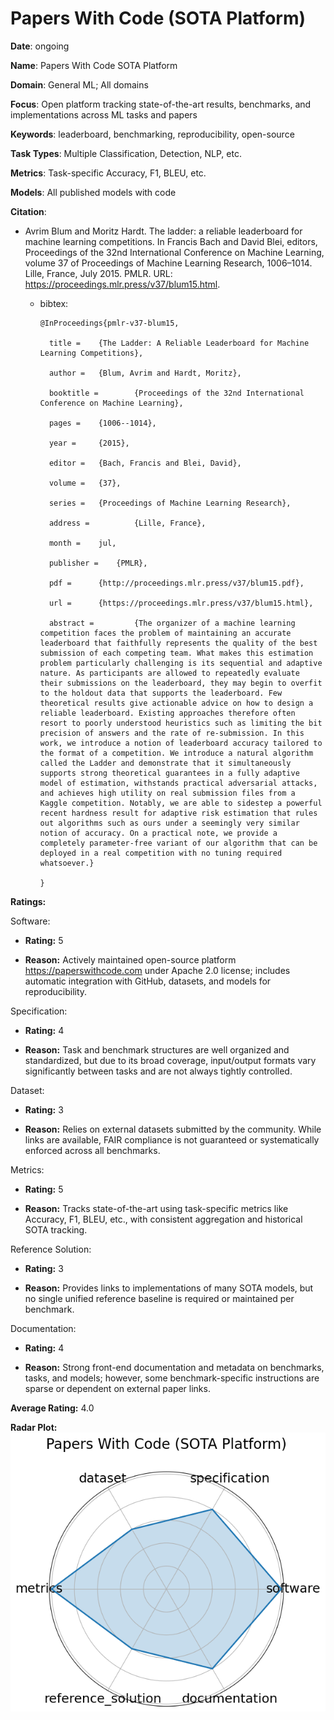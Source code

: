 # Papers With Code (SOTA Platform)


**Date**: ongoing


**Name**: Papers With Code  SOTA Platform 


**Domain**: General ML; All domains


**Focus**: Open platform tracking state-of-the-art results, benchmarks, and implementations across ML tasks and papers


**Keywords**: leaderboard, benchmarking, reproducibility, open-source


**Task Types**: Multiple  Classification, Detection, NLP, etc. 


**Metrics**: Task-specific  Accuracy, F1, BLEU, etc. 


**Models**: All published models with code


**Citation**:


- Avrim Blum and Moritz Hardt. The ladder: a reliable leaderboard for machine learning competitions. In Francis Bach and David Blei, editors, Proceedings of the 32nd International Conference on Machine Learning, volume 37 of Proceedings of Machine Learning Research, 1006–1014. Lille, France, July 2015. PMLR. URL: https://proceedings.mlr.press/v37/blum15.html.

  - bibtex:
      ```
      @InProceedings{pmlr-v37-blum15,

        title =    {The Ladder: A Reliable Leaderboard for Machine Learning Competitions},

        author =   {Blum, Avrim and Hardt, Moritz},

        booktitle =        {Proceedings of the 32nd International Conference on Machine Learning},

        pages =    {1006--1014},

        year =     {2015},

        editor =   {Bach, Francis and Blei, David},

        volume =   {37},

        series =   {Proceedings of Machine Learning Research},

        address =          {Lille, France},

        month =    jul,

        publisher =    {PMLR},

        pdf =      {http://proceedings.mlr.press/v37/blum15.pdf},

        url =      {https://proceedings.mlr.press/v37/blum15.html},

        abstract =         {The organizer of a machine learning competition faces the problem of maintaining an accurate leaderboard that faithfully represents the quality of the best submission of each competing team. What makes this estimation problem particularly challenging is its sequential and adaptive nature. As participants are allowed to repeatedly evaluate their submissions on the leaderboard, they may begin to overfit to the holdout data that supports the leaderboard. Few theoretical results give actionable advice on how to design a reliable leaderboard. Existing approaches therefore often resort to poorly understood heuristics such as limiting the bit precision of answers and the rate of re-submission. In this work, we introduce a notion of leaderboard accuracy tailored to the format of a competition. We introduce a natural algorithm called the Ladder and demonstrate that it simultaneously supports strong theoretical guarantees in a fully adaptive model of estimation, withstands practical adversarial attacks, and achieves high utility on real submission files from a Kaggle competition. Notably, we are able to sidestep a powerful recent hardness result for adaptive risk estimation that rules out algorithms such as ours under a seemingly very similar notion of accuracy. On a practical note, we provide a completely parameter-free variant of our algorithm that can be deployed in a real competition with no tuning required whatsoever.}

      }

      ```

**Ratings:**


Software:


  - **Rating:** 5


  - **Reason:** Actively maintained open-source platform  https://paperswithcode.com  under Apache 2.0 license; includes automatic integration with GitHub, datasets, and models for reproducibility. 


Specification:


  - **Rating:** 4


  - **Reason:** Task and benchmark structures are well organized and standardized, but due to its broad coverage, input/output formats vary significantly between tasks and are not always tightly controlled. 


Dataset:


  - **Rating:** 3


  - **Reason:** Relies on external datasets submitted by the community. While links are available, FAIR compliance is not guaranteed or systematically enforced across all benchmarks. 


Metrics:


  - **Rating:** 5


  - **Reason:** Tracks state-of-the-art using task-specific metrics like Accuracy, F1, BLEU, etc., with consistent aggregation and historical SOTA tracking. 


Reference Solution:


  - **Rating:** 3


  - **Reason:** Provides links to implementations of many SOTA models, but no single unified reference baseline is required or maintained per benchmark. 


Documentation:


  - **Rating:** 4


  - **Reason:** Strong front-end documentation and metadata on benchmarks, tasks, and models; however, some benchmark-specific instructions are sparse or dependent on external paper links. 


**Average Rating:** 4.0


**Radar Plot:**
 ![Papers With Code Sota Platform radar plot](../../tex/images/papers_with_code_sota_platform_radar.png)